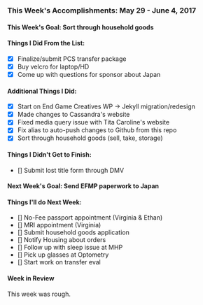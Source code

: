 ### This Week's Accomplishments: May 29 - June 4, 2017

#### This Week's Goal: Sort through household goods


#### Things I Did From the List:
- [x] Finalize/submit PCS transfer package
- [x] Buy velcro for laptop/HD
- [x] Come up with questions for sponsor about Japan

#### Additional Things I Did:
- [x] Start on End Game Creatives WP -> Jekyll migration/redesign
- [x] Made changes to Cassandra's website
- [x] Fixed media query issue with Tita Caroline's website
- [x] Fix alias to auto-push changes to Github from this repo
- [x] Sort through household goods (sell, take, storage)

#### Things I Didn't Get to Finish:
- [] Submit lost title form through DMV

#### Next Week's Goal: Send EFMP paperwork to Japan

#### Things I'll do Next Week:
- [] No-Fee passport appointment (Virginia & Ethan)
- [] MRI appointment (Virginia)
- [] Submit household goods application
- [] Notify Housing about orders
- [] Follow up with sleep issue at MHP
- [] Pick up glasses at Optometry
- [] Start work on transfer eval

#### Week in Review
This week was rough. 